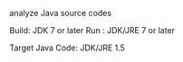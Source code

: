 analyze Java source codes

Build: JDK 7 or later
Run  : JDK/JRE 7 or later

Target Java Code: JDK/JRE 1.5

